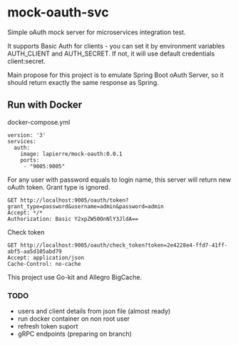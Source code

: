 # mock-oauth-svc

Simple oAuth mock server for microservices integration test.

It supports Basic Auth for clients - you can set it by environment variables AUTH_CLIENT and AUTH_SECRET. 
If not, it will use default credentials client:secret. 

Main propose for this project is to emulate Spring Boot oAuth Server, so it should return exactly the same response 
as Spring.

## Run with Docker

docker-compose.yml

```
version: '3'
services:
  auth:
    image: lapierre/mock-oauth:0.0.1
    ports:
     - "9005:9005"
``` 

For any user with password equals to login name, this server will return new oAuth token. Grant type is ignored.

```
GET http://localhost:9005/oauth/token?grant_type=password&username=admin&password=admin
Accept: */*
Authorization: Basic Y2xpZW50OnNlY3JldA==  
```

Check token

```
GET http://localhost:9005/oauth/check_token?token=2e4228e4-ffd7-41ff-abf5-aa5d105abd79
Accept: application/json
Cache-Control: no-cache
```

This project use Go-kit and Allegro BigCache.

### TODO 
 
- users and client details from json file (almost ready)
- run docker container on non root user
- refresh token suport
- gRPC endpoints (preparing on branch)
